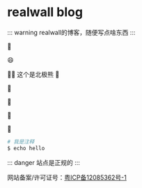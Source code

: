 # realwall blog

::: warning
realwall的博客，随便写点啥东西
:::

👋

😄

🐻‍❄  这个是北极熊 🤣

:100:

🍇

🍚


🦪

```bash
# 我是注释
$ echo hello
```

::: danger
站点是正规的
:::

网站备案/许可证号：[粤ICP备12085362号-1](https://beian.miit.gov.cn)

